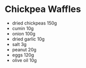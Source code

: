# Chickpea Waffles

* dried chickpeas 150g
* cumin 10g
* onion 100g
* dried garlic 10g
* salt 3g
* peanut 20g
* eggs 120g
* olive oil 10g
